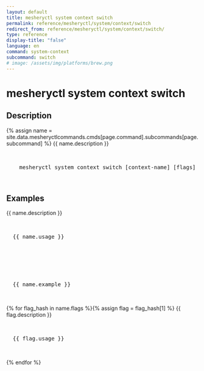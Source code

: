 ```yaml
---
layout: default
title: mesheryctl system context switch
permalink: reference/mesheryctl/system/context/switch
redirect_from: reference/mesheryctl/system/context/switch/
type: reference
display-title: "false"
language: en
command: system-context
subcommand: switch
# image: /assets/img/platforms/brew.png
---
```


<!-- Copy this template to create individual doc pages for each mesheryctl commands -->

<!-- Name of the command -->
# mesheryctl system context switch

## Description 

{% assign name = site.data.mesheryctlcommands.cmds[page.command].subcommands[page.subcommand] %}
{{ name.description }}


<!-- Basic usage of the command -->
<pre class="codeblock-pre">
  <div class="codeblock">
    mesheryctl system context switch [context-name] [flags]
  </div>
</pre> 

<!-- All possible example use cases of the command -->
## Examples

{{ name.description }}
<pre class="codeblock-pre">
  <div class="codeblock">
  {{ name.usage }}
  </div>
</pre>
<br />
<pre class="codeblock-pre">
  <div class="codeblock">
  {{ name.example }}
  </div>
</pre>
{% for flag_hash in name.flags %}{% assign flag = flag_hash[1] %}
{{ flag.description }}
<pre class="codeblock-pre">
  <div class="codeblock">
  {{ flag.usage }}
  </div>
</pre>
{% endfor %}
<br/>

<!-- Options/Flags available in this command -->
<!-- ## Options & Flags

{% for flag_hash in site.data.mesheryctlcommands.lifecycle.system-context.switch.flags %}{% assign flag = flag_hash[1] %}
{{ flag.description }}
<pre class="codeblock-pre">
  <div class="codeblock">
    {{ flag.flag }}
  </div>
</pre>
{% endfor %}
<br/>
-->
